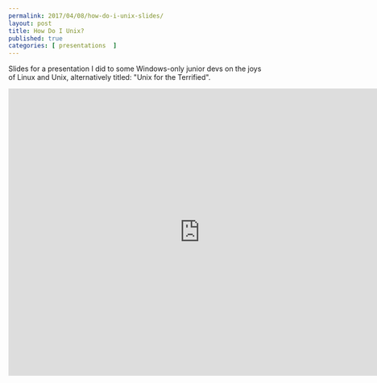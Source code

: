 ```yaml
---
permalink: 2017/04/08/how-do-i-unix-slides/
layout: post
title: How Do I Unix?
published: true
categories: [ presentations  ]
---
```


Slides for a presentation I did to some Windows-only junior devs on the joys of Linux
and Unix, alternatively titled: "Unix for the Terrified".  

<iframe src="https://www.slideshare.net/deejaygraham/slideshelf" width="760px" height="570px"
  frameborder="0" marginwidth="0" marginheight="0" scrolling="no"
  style="border:none;" allowfullscreen webkitallowfullscreen mozallowfullscreen>
</iframe>

